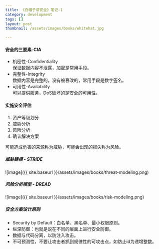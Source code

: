 ```yaml
---
title: 《白帽子讲安全》笔记-1
category: development  
tags: []  
layout: post  
thumbnail: /assets/images/books/whitehat.jpg

---
```


#### 安全的三要素-CIA

* 机密性-Confidentiality  
	保证数据内容不泄露，加密是常用手段。
* 完整性-Integrity  
	数据内容是完整的，没有被篡改的，常用手段是数字签名。
* 可用性-Availability  
	可以提供服务，DoS破坏的是安全的可用性。
	
#### 实施安全评估

1. 资产等级划分
2. 威胁分析
3. 风险分析
4. 确认解决方案

可能造成危害的来源称为威胁，可能会出现的损失称为风险。

##### 威胁建模 -  STRIDE

![image]({{ site.baseurl  }}/assets/images/books/threat-modeling.png)

##### 风险分析模型 - DREAD

![image]({{ site.baseurl }}/assets/images/books/risk-modeling.png)


##### 安全方案设计原则

* Security by Default：白名单、黑名单、最小权限原则。
* 纵深防御：也就是说在不同的层面上进行安全防御。
* 数据与代码分离，以防注入攻击。
* 不可预测性，不要让攻击者抓到规律性的可攻击点，如防止id为递增整数。
